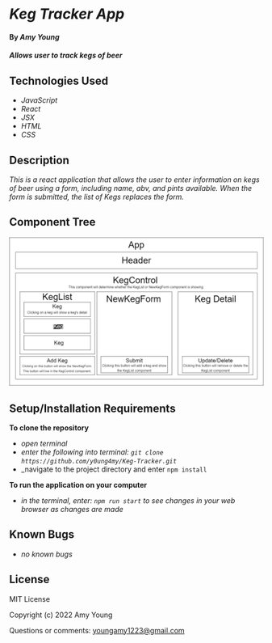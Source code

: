 # _Keg Tracker App_

#### By _**Amy Young**_

#### _Allows user to track kegs of beer_

## Technologies Used

* _JavaScript_
* _React_
* _JSX_
* _HTML_
* _CSS_


## Description

_This is a react application that allows the user to enter information on kegs of beer using a form, including name, abv, and pints available. When the form is submitted, the list of Kegs replaces the form._

## Component Tree

![Component Tree](/ComponentTree2.png)

## Setup/Installation Requirements

**To clone the repository**
* _open terminal_
* _enter the following into terminal: `git clone https://github.com/y0ung4my/Keg-Tracker.git`_
* _navigate to the project directory and enter `npm install`

**To run the application on your computer**
* _in the terminal, enter: `npm run start` to see changes in your web browser as changes are made_

## Known Bugs

* _no known bugs_

## License

MIT License

Copyright (c) 2022 Amy Young

Questions or comments: youngamy1223@gmail.com
